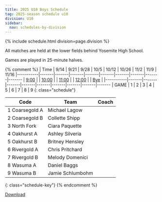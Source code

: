 ```yaml
---
title: 2025 U10 Boys Schedule
tag: 2025-season schedule u10
division: U10
sidebar:
  nav: schedules-by-division
---
```


{% include schedule.html division=page.division %}

All matches are held at the lower fields behind Yosemite High School.

Games are played in 25-minute halves.

{% comment %}
| Time      | 9/14  | 9/21  | 9/28  | 10/5  | 10/12 | 10/26 | 11/2  | 11/9 | 11/16
|-----------|-------|-------|-------|-------|-------|-------|-------|-------|-------
| <u>9:00</u> |
| <u>10:00</u> |
| <u>11:00</u> |
| <u>12:00</u> |
| <u>Bye</u>  |
|-----------|-------|-------|-------|-------|-------|-------|-------|-------|-------
| GAME      | 1     | 2     | 3     | 4     | 5     | 6     | 7     | 8     | 9
{: class="schedule"}

| Code | Team          | Coach
|------|---------------|---------------
| 1		Coarsegold A   | Michael Lagow
| 2		Coarsegold B   | Collette Shipp
| 3		North Fork     | Ciara Paquette
| 4		Oakhurst A     | Ashley Silveria
| 5		Oakhurst B     | Britney Hensley
| 6		Rivergold A    | Chris Pritchard
| 7		Rivergold B    | Melody Domenici
| 8		Wasuma A       | Daniel Baggs
| 9		Wasuma B       | Jamie Schlumbohm
{: class="schedule-key"}
{% endcomment %}

[Download](/schedules/2025/MAYSL-2025-U10-boys.pdf)
